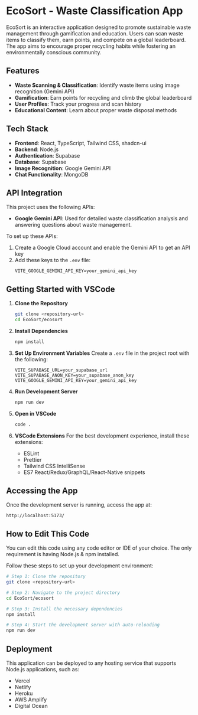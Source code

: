 # EcoSort - Waste Classification App

EcoSort is an interactive application designed to promote sustainable waste management through gamification and education. Users can scan waste items to classify them, earn points, and compete on a global leaderboard. The app aims to encourage proper recycling habits while fostering an environmentally conscious community.

## Features

- **Waste Scanning & Classification**: Identify waste items using image recognition (Gemini API)
- **Gamification**: Earn points for recycling and climb the global leaderboard
- **User Profiles**: Track your progress and scan history
- **Educational Content**: Learn about proper waste disposal methods

## Tech Stack

- **Frontend**: React, TypeScript, Tailwind CSS, shadcn-ui
- **Backend**: Node.js
- **Authentication**: Supabase
- **Database**: Supabase
- **Image Recognition**: Google Gemini API
- **Chat Functionality**: MongoDB

## API Integration

This project uses the following APIs:

- **Google Gemini API**: Used for detailed waste classification analysis and answering questions about waste management.

To set up these APIs:

1. Create a Google Cloud account and enable the Gemini API to get an API key
2. Add these keys to the `.env` file:
   ```
   VITE_GOOGLE_GEMINI_API_KEY=your_gemini_api_key
   ```

## Getting Started with VSCode

1. **Clone the Repository**
   ```bash
   git clone <repository-url>
   cd EcoSort/ecosort
   ```

2. **Install Dependencies**
   ```bash
   npm install
   ```

3. **Set Up Environment Variables**
   Create a `.env` file in the project root with the following:
   ```
   VITE_SUPABASE_URL=your_supabase_url
   VITE_SUPABASE_ANON_KEY=your_supabase_anon_key
   VITE_GOOGLE_GEMINI_API_KEY=your_gemini_api_key
   ```

4. **Run Development Server**
   ```bash
   npm run dev
   ```

5. **Open in VSCode**
   ```bash
   code .
   ```

6. **VSCode Extensions**
   For the best development experience, install these extensions:
   - ESLint
   - Prettier
   - Tailwind CSS IntelliSense
   - ES7 React/Redux/GraphQL/React-Native snippets

## Accessing the App

Once the development server is running, access the app at:
```
http://localhost:5173/
```

## How to Edit This Code

You can edit this code using any code editor or IDE of your choice. The only requirement is having Node.js & npm installed.

Follow these steps to set up your development environment:

```sh
# Step 1: Clone the repository
git clone <repository-url>

# Step 2: Navigate to the project directory
cd EcoSort/ecosort

# Step 3: Install the necessary dependencies
npm install

# Step 4: Start the development server with auto-reloading
npm run dev
```

## Deployment

This application can be deployed to any hosting service that supports Node.js applications, such as:

- Vercel
- Netlify
- Heroku
- AWS Amplify
- Digital Ocean
